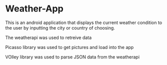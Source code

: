 # Weather-App

This is an android application that displays the current weather condition to the user by inputting the city or country of choosing.

The weatherapi was used to retreive data

Picasso library was used to get pictures and load into the app

VOlley library was used to parse JSON data from the weatherapi
